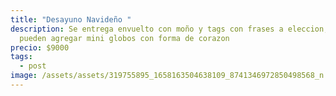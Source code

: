 ```yaml
---
title: "Desayuno Navideño "
description: Se entrega envuelto con moño y tags con frases a eleccion, se
  pueden agregar mini globos con forma de corazon
precio: $9000
tags:
  - post
image: /assets/assets/319755895_1658163504638109_8741346972850498568_n.jpg
---
```

